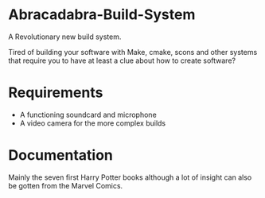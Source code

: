 # Abracadabra-Build-System
A Revolutionary new build system.

Tired of building your software with Make, cmake, scons and other systems that require 
you to have at least a clue about how to create software? 

Requirements
============
* A functioning soundcard and microphone
* A video camera for the more complex builds

Documentation
=============
Mainly the seven first Harry Potter books although a lot of insight can 
also be gotten from the Marvel Comics.

